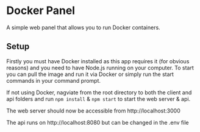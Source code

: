 # Docker Panel
A simple web panel that allows you to run Docker containers.

## Setup
Firstly you must have Docker installed as this app requires it (for obvious reasons) and you need to have Node.js running on your computer. To start you can pull the image and run it via Docker or simply run the start commands in your command prompt. 

If not using Docker, nagviate from the root directory to both the client and api folders and run `npm install` & `npm start` to start the web server & api.

The web server should now be accessible from http://localhost:3000

The api runs on http://localhost:8080 but can be changed in the .env file


